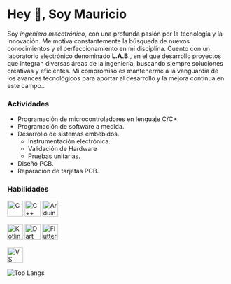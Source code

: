 # Hey 👋, Soy Mauricio

Soy *ingeniero mecatrónico*, con una profunda pasión por la tecnología y la innovación. Me motiva constantemente la búsqueda de nuevos conocimientos y el perfeccionamiento en mi disciplina. Cuento con un laboratorio electrónico denominado **L.A.B**., en el que desarrollo proyectos que integran diversas áreas de la ingeniería, buscando siempre soluciones creativas y eficientes. Mi compromiso es mantenerme a la vanguardia de los avances tecnológicos para aportar al desarrollo y la mejora continua en este campo..

### Actividades

+ Programación de microcontroladores en lenguaje C/C+.
+ Programación de software a medida.
+ Desarrollo de sistemas embebidos.
    + Instrumentación electrónica.
    + Validación de Hardware
    + Pruebas unitarias.
+ Diseño PCB.
+ Reparación de tarjetas PCB.


### Habilidades

<p align="left">
<a href="https://docs.microsoft.com/en-us/cpp/?view=msvc-170" target="_blank" rel="noreferrer"><img src="https://raw.githubusercontent.com/danielcranney/readme-generator/main/public/icons/skills/c-colored.svg" width="36" height="36" alt="C" /></a> <a href="https://docs.microsoft.com/en-us/cpp/?view=msvc-170" target="_blank" rel="noreferrer"><img src="https://raw.githubusercontent.com/danielcranney/readme-generator/main/public/icons/skills/cplusplus-colored.svg" width="36" height="36" alt="C++" /></a> <a href="https://store.arduino.cc/?gclid=Cj0KCQjw2eilBhCCARIsAG0Pf8uueBifykWcsSS4LPESeGQfxGVKJYnzV7bz471XfknQJy_1VINVWM8aAkLtEALw_wcB" target="_blank" rel="noreferrer"><img src="https://raw.githubusercontent.com/danielcranney/readme-generator/main/public/icons/skills/arduino-colored.svg" width="36" height="36" alt="Arduino" /></a>

<a href="https://kotlinlang.org/" target="_blank" rel="noreferrer"><img src="https://raw.githubusercontent.com/danielcranney/readme-generator/main/public/icons/skills/kotlin-colored.svg" width="36" height="36" alt="Kotlin" /></a> <a href="https://dart.dev/" target="_blank" rel="noreferrer"><img src="https://raw.githubusercontent.com/danielcranney/readme-generator/main/public/icons/skills/dart-colored.svg" width="36" height="36" alt="Dart" /></a> <a href="https://flutter.dev/" target="_blank" rel="noreferrer"><img src="https://raw.githubusercontent.com/danielcranney/readme-generator/main/public/icons/skills/flutter-colored.svg" width="36" height="36" alt="Flutter" /></a>

<a href="https://code.visualstudio.com/" target="_blank" rel="noreferrer"><img src="https://raw.githubusercontent.com/danielcranney/readme-generator/main/public/icons/skills/visualstudiocode.svg" width="36" height="36" alt="VS Code" /></a>
</p>

![Top Langs](https://github-readme-stats.vercel.app/api/top-langs/?username=knightmcc&layout=compact&theme=dracula&langs=es)